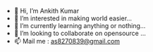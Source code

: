 - 👋 Hi, I’m Ankith Kumar 
- 👀 I’m interested in making world easier...
- 🌱 I’m currently learning anything or nothing...
- 💞️ I’m looking to collaborate on opensource ...
- 📫 Mail me : as8270839@gmail.com

